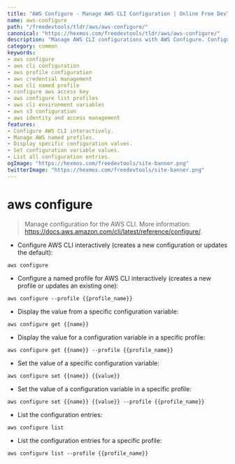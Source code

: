 ```yaml
---
title: "AWS Configure - Manage AWS CLI Configuration | Online Free DevTools by Hexmos"
name: aws-configure
path: "/freedevtools/tldr/aws/aws-configure/"
canonical: "https://hexmos.com/freedevtools/tldr/aws/aws-configure/"
description: "Manage AWS CLI configurations with AWS Configure. Configure profiles, get configuration values, and list entries quickly. Free online tool, no registration required."
category: common
keywords:
- aws configure
- aws cli configuration
- aws profile configuration
- aws credential management
- aws cli named profile
- configure aws access key
- aws configure list profiles
- aws cli environment variables
- aws s3 configuration
- aws identity and access management
features:
- Configure AWS CLI interactively.
- Manage AWS named profiles.
- Display specific configuration values.
- Set configuration variable values.
- List all configuration entries.
ogImage: "https://hexmos.com/freedevtools/site-banner.png"
twitterImage: "https://hexmos.com/freedevtools/site-banner.png"
---
```


# aws configure

> Manage configuration for the AWS CLI.
> More information: <https://docs.aws.amazon.com/cli/latest/reference/configure/>.

- Configure AWS CLI interactively (creates a new configuration or updates the default):

`aws configure`

- Configure a named profile for AWS CLI interactively (creates a new profile or updates an existing one):

`aws configure --profile {{profile_name}}`

- Display the value from a specific configuration variable:

`aws configure get {{name}}`

- Display the value for a configuration variable in a specific profile:

`aws configure get {{name}} --profile {{profile_name}}`

- Set the value of a specific configuration variable:

`aws configure set {{name}} {{value}}`

- Set the value of a configuration variable in a specific profile:

`aws configure set {{name}} {{value}} --profile {{profile_name}}`

- List the configuration entries:

`aws configure list`

- List the configuration entries for a specific profile:

`aws configure list --profile {{profile_name}}`
